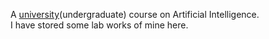 A [university](https://www.bracu.ac.bd/)(undergraduate) course on Artificial Intelligence. <br>
I have stored some lab works of mine here.

